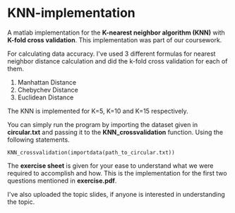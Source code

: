 # KNN-implementation

A matlab implementation for the **K-nearest neighbor algorithm (KNN)** with **K-fold cross validation**. This implementation was part of our coursework.

For calculating data accuracy. I've used 3 different formulas for nearest neighbor distance calculation and did the k-fold cross validation for each of them. 

1. Manhattan Distance
2. Chebychev Distance
3. Euclidean Distance

The KNN is implemented for K=5, K=10 and K=15 respectively.

You can simply run the program by importing the dataset given in **circular.txt** and passing it to the **KNN_crossvalidation** function. Using the following statements.

```
KNN_crossvalidation(importdata(path_to_circular.txt))
```
The **exercise sheet** is given for your ease to understand what we were required to accomplish and how. This is the implementation for the first two questions mentioned in **exercise.pdf**.

I've also uploaded the topic slides, if anyone is interested in understanding the topic.
